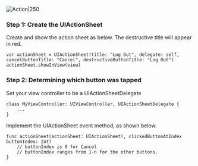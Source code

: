 
![Action|250](http://i.imgur.com/8JfoPh3.gif)

### Step 1: Create the UIActionSheet

Create and show the action sheet as below. The destructive title will appear in red.

```
var actionSheet = UIActionSheet(title: "Log Out", delegate: self, cancelButtonTitle: "Cancel", destructiveButtonTitle: "Log Out")
actionSheet.showInView(view)

```

### Step 2: Determining which button was tapped

Set your view controller to be a UIActionSheetDelegate

```
class MyViewController: UIViewController, UIActionSheetDelegate {
	...
}

```

Implement the UIActionSheet event method, as shown below.

```
func actionSheet(actionSheet: UIActionSheet!, clickedButtonAtIndex buttonIndex: Int)
	// buttonIndex is 0 for Cancel
	// buttonIndex ranges from 1-n for the other buttons.	
}

```
